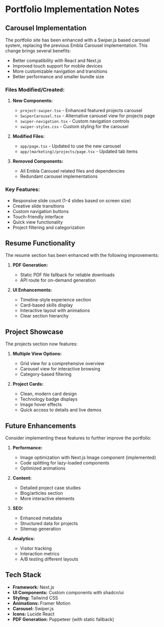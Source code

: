 # Portfolio Implementation Notes

## Carousel Implementation

The portfolio site has been enhanced with a Swiper.js based carousel system, replacing the previous Embla Carousel implementation. This change brings several benefits:

- Better compatibility with React and Next.js
- Improved touch support for mobile devices
- More customizable navigation and transitions
- Better performance and smaller bundle size

### Files Modified/Created:

1. **New Components:**

    - `project-swiper.tsx` - Enhanced featured projects carousel
    - `SwiperCarousel.tsx` - Alternative carousel view for projects page
    - `swiper-navigation.tsx` - Custom navigation controls
    - `swiper-styles.css` - Custom styling for the carousel

2. **Modified Files:**

    - `app/page.tsx` - Updated to use the new carousel
    - `app/(marketing)/projects/page.tsx` - Updated tab items

3. **Removed Components:**
    - All Embla Carousel related files and dependencies
    - Redundant carousel implementations

### Key Features:

- Responsive slide count (1-4 slides based on screen size)
- Creative slide transitions
- Custom navigation buttons
- Touch-friendly interface
- Quick view functionality
- Project filtering and categorization

## Resume Functionality

The resume section has been enhanced with the following improvements:

1. **PDF Generation:**

    - Static PDF file fallback for reliable downloads
    - API route for on-demand generation

2. **UI Enhancements:**
    - Timeline-style experience section
    - Card-based skills display
    - Interactive layout with animations
    - Clear section hierarchy

## Project Showcase

The projects section now features:

1. **Multiple View Options:**

    - Grid view for a comprehensive overview
    - Carousel view for interactive browsing
    - Category-based filtering

2. **Project Cards:**
    - Clean, modern card design
    - Technology badge displays
    - Image hover effects
    - Quick access to details and live demos

## Future Enhancements

Consider implementing these features to further improve the portfolio:

1. **Performance:**

    - Image optimization with Next.js Image component (implemented)
    - Code splitting for lazy-loaded components
    - Optimized animations

2. **Content:**

    - Detailed project case studies
    - Blog/articles section
    - More interactive elements

3. **SEO:**

    - Enhanced metadata
    - Structured data for projects
    - Sitemap generation

4. **Analytics:**
    - Visitor tracking
    - Interaction metrics
    - A/B testing different layouts

## Tech Stack

- **Framework:** Next.js
- **UI Components:** Custom components with shadcn/ui
- **Styling:** Tailwind CSS
- **Animations:** Framer Motion
- **Carousel:** Swiper.js
- **Icons:** Lucide React
- **PDF Generation:** Puppeteer (with static fallback)

